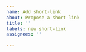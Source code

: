 ```yaml
---
name: Add short-link
about: Propose a short-link
title: ''
labels: new short-link
assignees: ''

---
```


<!--
list all of your proposed short-links in the format
* /short-link https://tu-ilmenau.de/target
and state why
-->
